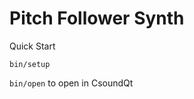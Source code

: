 Pitch Follower Synth
====================

Quick Start

`bin/setup`

`bin/open` to open in CsoundQt
